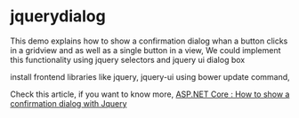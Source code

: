 # jquerydialog

This demo explains how to show a confirmation dialog whan a button clicks in a gridview and as well as a single button in a view, We could implement this functionality using jquery selectors and jquery ui dialog box

install frontend libraries like jquery, jquery-ui using bower update command, 

Check this article, if you want to know more, <a href="https://social.technet.microsoft.com/wiki/contents/articles/37986.asp-net-core-how-to-show-a-confirmation-dialog-with-jquery.aspx"> ASP.NET Core : How to show a confirmation dialog with Jquery</a>

